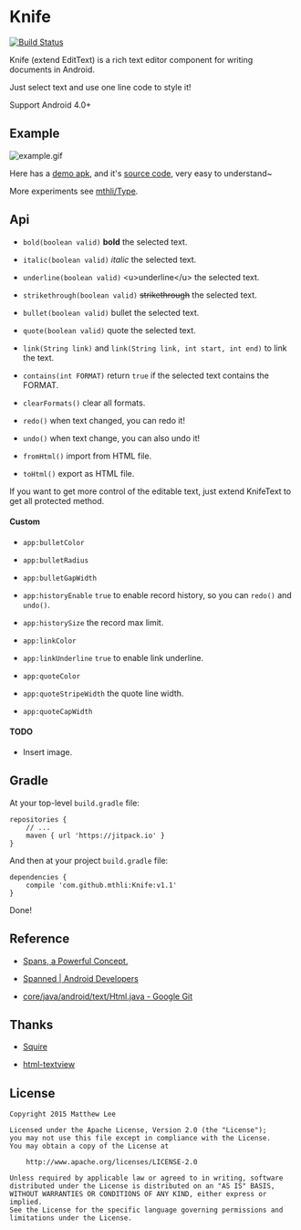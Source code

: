 Knife
===

[![Build Status](https://travis-ci.org/keiththompson/Knife.svg?branch=master)](https://travis-ci.org/keiththompson/Knife)

Knife (extend EditText) is a rich text editor component for writing documents in Android.

Just select text and use one line code to style it!

Support Android 4.0+

## Example

![example.gif](./example.gif "example.gif")

Here has a [demo apk](https://github.com/mthli/Knife/releases/download/v1.1/KnifeDemo.1.1.apk "KnifeDemo.1.1.apk"), and it's [source code](https://github.com/mthli/Knife/tree/master/app "KnifeDemo.1.1.apk's source code"), very easy to understand~

More experiments see [mthli/Type](https://github.com/mthli/Type "mthli/Type").

## Api

 - `bold(boolean valid)` __bold__ the selected text.
 
 - `italic(boolean valid)` _italic_ the selected text.
 
 - `underline(boolean valid)` \<u>underline\</u> the selected text.
 
 - `strikethrough(boolean valid)` <s>strikethrough</s> the selected text. 
 
 - `bullet(boolean valid)` bullet the selected text.
 
 - `quote(boolean valid)` quote the selected text.
 
 - `link(String link)` and `link(String link, int start, int end)` to link the text.
 
 - `contains(int FORMAT)` return `true` if the selected text contains the FORMAT.
 
 - `clearFormats()` clear all formats. 
 
 - `redo()` when text changed, you can redo it!
 
 - `undo()` when text change, you can also undo it!
 
 - `fromHtml()` import from HTML file. 
 
 - `toHtml()` export as HTML file.
 
If you want to get more control of the editable text, just extend KnifeText to get all protected method.

#### Custom

 - `app:bulletColor`
 
 - `app:bulletRadius`
    
 - `app:bulletGapWidth`
 
 - `app:historyEnable` `true` to enable record history, so you can `redo()` and `undo()`.
    
 - `app:historySize` the record max limit.
    
 - `app:linkColor`
    
 - `app:linkUnderline` `true` to enable link underline.
    
 - `app:quoteColor`
    
 - `app:quoteStripeWidth` the quote line width.
    
 - `app:quoteCapWidth`
 
#### TODO

 - Insert image.

## Gradle

At your top-level `build.gradle` file:

    repositories {
        // ...
        maven { url 'https://jitpack.io' }
    }
    
And then at your project `build.gradle` file:

    dependencies {
        compile 'com.github.mthli:Knife:v1.1'
    }
    
Done!

## Reference

 - [Spans, a Powerful Concept.](http://flavienlaurent.com/blog/2014/01/31/spans/ "Spans, a Powerful Concept.")
 
 - [Spanned | Android Developers](http://developer.android.com/reference/android/text/Spanned.html "Spanned | Android Developers")
 
 - [core/java/android/text/Html.java - Google Git](https://android.googlesource.com/platform/frameworks/base/+/master/core/java/android/text/Html.java "core/java/android/text/Html.java - Google Git")

## Thanks

 - [Squire](https://github.com/neilj/Squire "Squire")
 
 - [html-textview](https://github.com/SufficientlySecure/html-textview "html-textview")

## License

    Copyright 2015 Matthew Lee

    Licensed under the Apache License, Version 2.0 (the "License");
    you may not use this file except in compliance with the License.
    You may obtain a copy of the License at

        http://www.apache.org/licenses/LICENSE-2.0

    Unless required by applicable law or agreed to in writing, software
    distributed under the License is distributed on an "AS IS" BASIS,
    WITHOUT WARRANTIES OR CONDITIONS OF ANY KIND, either express or implied.
    See the License for the specific language governing permissions and
    limitations under the License.
